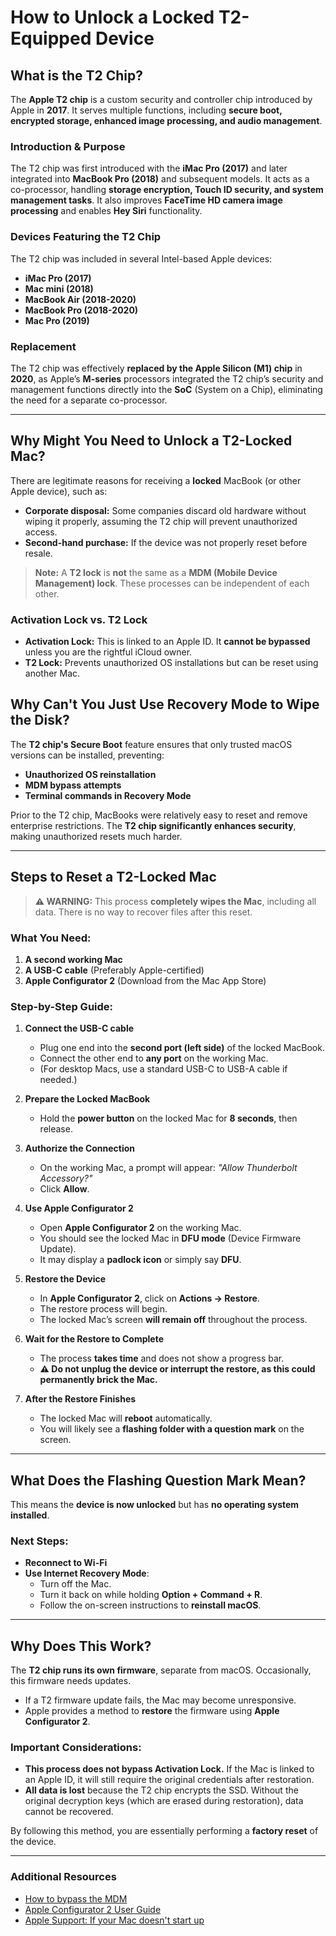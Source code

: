# How to Unlock a Locked T2-Equipped Device  

## What is the T2 Chip?  

The **Apple T2 chip** is a custom security and controller chip introduced by Apple in **2017**. It serves multiple functions, including **secure boot, encrypted storage, enhanced image processing, and audio management**.  

### **Introduction & Purpose**  
The T2 chip was first introduced with the **iMac Pro (2017)** and later integrated into **MacBook Pro (2018)** and subsequent models. It acts as a co-processor, handling **storage encryption, Touch ID security, and system management tasks**. It also improves **FaceTime HD camera image processing** and enables **Hey Siri** functionality.  

### **Devices Featuring the T2 Chip**  

The T2 chip was included in several Intel-based Apple devices:  

- **iMac Pro (2017)**  
- **Mac mini (2018)**  
- **MacBook Air (2018-2020)**  
- **MacBook Pro (2018-2020)**  
- **Mac Pro (2019)**  

### **Replacement**  
The T2 chip was effectively **replaced by the Apple Silicon (M1) chip** in **2020**, as Apple’s **M-series** processors integrated the T2 chip’s security and management functions directly into the **SoC** (System on a Chip), eliminating the need for a separate co-processor.  

---

## Why Might You Need to Unlock a T2-Locked Mac?  

There are legitimate reasons for receiving a **locked** MacBook (or other Apple device), such as:  
- **Corporate disposal:** Some companies discard old hardware without wiping it properly, assuming the T2 chip will prevent unauthorized access.  
- **Second-hand purchase:** If the device was not properly reset before resale.  

> **Note:** A **T2 lock** is **not** the same as a **MDM (Mobile Device Management) lock**. These processes can be independent of each other.  

### **Activation Lock vs. T2 Lock**  
- **Activation Lock:** This is linked to an Apple ID. It **cannot be bypassed** unless you are the rightful iCloud owner.  
- **T2 Lock:** Prevents unauthorized OS installations but can be reset using another Mac.  

## Why Can't You Just Use Recovery Mode to Wipe the Disk?  

The **T2 chip's Secure Boot** feature ensures that only trusted macOS versions can be installed, preventing:  
- **Unauthorized OS reinstallation**  
- **MDM bypass attempts**  
- **Terminal commands in Recovery Mode**  

Prior to the T2 chip, MacBooks were relatively easy to reset and remove enterprise restrictions. The **T2 chip significantly enhances security**, making unauthorized resets much harder.  

---

## Steps to Reset a T2-Locked Mac  

> **⚠️ WARNING:** This process **completely wipes the Mac**, including all data. There is no way to recover files after this reset.  

### **What You Need:**  
1. **A second working Mac**  
2. **A USB-C cable** (Preferably Apple-certified)  
3. **Apple Configurator 2** (Download from the Mac App Store)  

### **Step-by-Step Guide:**  
1. **Connect the USB-C cable**  
   - Plug one end into the **second port (left side)** of the locked MacBook.  
   - Connect the other end to **any port** on the working Mac.  
   - (For desktop Macs, use a standard USB-C to USB-A cable if needed.)  

2. **Prepare the Locked MacBook**  
   - Hold the **power button** on the locked Mac for **8 seconds**, then release.  

3. **Authorize the Connection**  
   - On the working Mac, a prompt will appear: _"Allow Thunderbolt Accessory?"_  
   - Click **Allow**.  

4. **Use Apple Configurator 2**  
   - Open **Apple Configurator 2** on the working Mac.  
   - You should see the locked Mac in **DFU mode** (Device Firmware Update).  
   - It may display a **padlock icon** or simply say **DFU**.  

5. **Restore the Device**  
   - In **Apple Configurator 2**, click on **Actions → Restore**.  
   - The restore process will begin.  
   - The locked Mac’s screen **will remain off** throughout the process.  

6. **Wait for the Restore to Complete**  
   - The process **takes time** and does not show a progress bar.  
   - **⚠️ Do not unplug the device or interrupt the restore, as this could permanently brick the Mac.**  

7. **After the Restore Finishes**  
   - The locked Mac will **reboot** automatically.  
   - You will likely see a **flashing folder with a question mark** on the screen.  

---

## What Does the Flashing Question Mark Mean?  

This means the **device is now unlocked** but has **no operating system installed**.  

### **Next Steps:**  
- **Reconnect to Wi-Fi**  
- **Use Internet Recovery Mode**:  
  - Turn off the Mac.  
  - Turn it back on while holding **Option + Command + R**.  
  - Follow the on-screen instructions to **reinstall macOS**.  

---

## Why Does This Work?  

The **T2 chip runs its own firmware**, separate from macOS. Occasionally, this firmware needs updates.  
- If a T2 firmware update fails, the Mac may become unresponsive.  
- Apple provides a method to **restore** the firmware using **Apple Configurator 2**.  

### **Important Considerations:**  
- **This process does not bypass Activation Lock.** If the Mac is linked to an Apple ID, it will still require the original credentials after restoration.  
- **All data is lost** because the T2 chip encrypts the SSD. Without the original decryption keys (which are erased during restoration), data cannot be recovered.  

By following this method, you are essentially performing a **factory reset** of the device.  

---

### **Additional Resources**  
- [How to bypass the MDM](README.md)
- [Apple Configurator 2 User Guide](https://support.apple.com/guide/apple-configurator/welcome/mac)  
- [Apple Support: If your Mac doesn't start up](https://support.apple.com/en-us/HT204267)  
